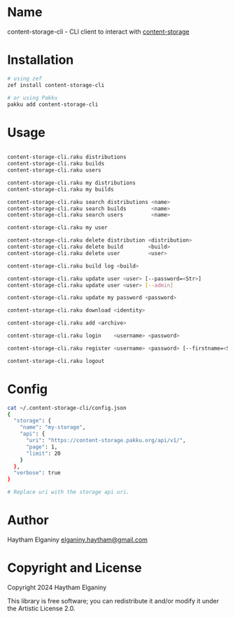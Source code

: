 Name
====

content-storage-cli - CLI client to interact with [content-storage](https://github.com/hythm7/content-storage.git)


Installation
============

```bash
# using zef
zef install content-storage-cli

# or using Pakku
pakku add content-storage-cli
```

Usage
=====

```bash

content-storage-cli.raku distributions
content-storage-cli.raku builds
content-storage-cli.raku users

content-storage-cli.raku my distributions
content-storage-cli.raku my builds

content-storage-cli.raku search distributions <name>
content-storage-cli.raku search builds        <name>
content-storage-cli.raku search users         <name>

content-storage-cli.raku my user

content-storage-cli.raku delete distribution <distribution>
content-storage-cli.raku delete build        <build>
content-storage-cli.raku delete user         <user>

content-storage-cli.raku build log <build>

content-storage-cli.raku update user <user> [--password=<Str>]
content-storage-cli.raku update user <user> [--admin]

content-storage-cli.raku update my password <password>

content-storage-cli.raku download <identity>

content-storage-cli.raku add <archive>

content-storage-cli.raku login    <username> <password>

content-storage-cli.raku register <username> <password> [--firstname=<Str>] [--lastname=<Str>] [--email=<S

content-storage-cli.raku logout

```

Config
======

```bash
cat ~/.content-storage-cli/config.json
{
  "storage": {
    "name": "my-storage",
    "api": {
      "uri": "https://content-storage.pakku.org/api/v1/",
      "page": 1,
      "limit": 20
    }
  },
  "verbose": true
}

# Replace uri with the storage api uri.
```

Author
======

Haytham Elganiny <elganiny.haytham@gmail.com>

Copyright and License
=====================

Copyright 2024 Haytham Elganiny

This library is free software; you can redistribute it and/or modify it under the Artistic License 2.0.


